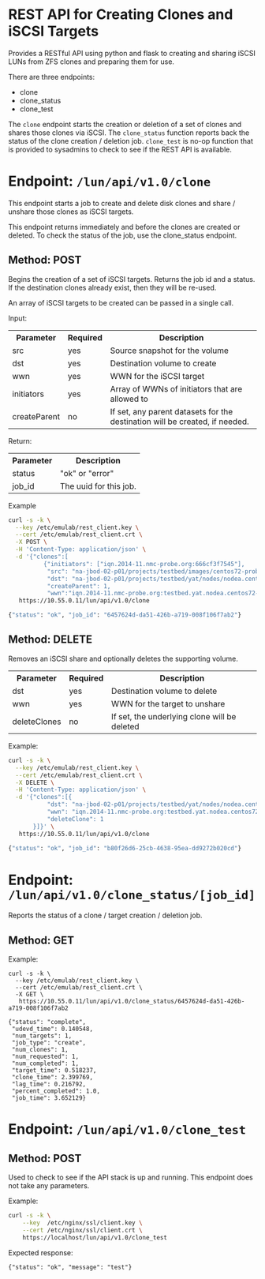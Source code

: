 # REST API for Creating Clones and iSCSI Targets

Provides a RESTful API using python and flask to creating
and sharing iSCSI LUNs from ZFS clones and preparing them
for use.

There are three endpoints:

* clone
* clone_status
* clone_test

The `clone` endpoint starts the creation or deletion of a set of clones and
shares those clones via iSCSI. The `clone_status` function reports back the
status of the clone creation / deletion job. `clone_test` is no-op function
that is provided to sysadmins to check to see if the REST API is available.

# Endpoint: `/lun/api/v1.0/clone`

This endpoint starts a job to create and delete disk clones and share / unshare
those clones as iSCSI targets.

This endpoint returns immediately and before the clones are created or deleted.
To check the status of the job, use the clone_status endpoint.

## Method: POST

Begins the creation of a set of iSCSI targets. Returns the job id and a status.
If the destination clones already exist, then they will be re-used.

An array of iSCSI targets to be created can be passed in a single call.

Input:

<table>
<tr> <th> Parameter    </th> <th> Required </th> <th> Description </th> </tr>
<tr> <td> src          </td> <td> yes      </td> <td> Source snapshot for the volume </td> </tr>
<tr> <td> dst          </td> <td> yes      </td> <td> Destination volume to create </td> </tr>
<tr> <td> wwn          </td> <td> yes      </td> <td> WWN for the iSCSI target </td> </tr>
<tr> <td> initiators   </td> <td> yes      </td> <td> Array of WWNs of initiators that are allowed to </td> </tr>
<tr> <td> createParent </td> <td> no       </td> <td> If set, any parent datasets for the destination will be created, if needed. </td> </tr>
</table>

Return:

<table>
<tr> <th> Parameter    </th> <th> Description </th> </tr>
<tr> <td> status       </td> <td> "ok" or "error" </td> </tr>
<tr> <td> job_id       </td> <td> The uuid for this job. </td> </tr>
</table>

Example

```bash
curl -s -k \
  --key /etc/emulab/rest_client.key \
  --cert /etc/emulab/rest_client.crt \
  -X POST \
  -H 'Content-Type: application/json' \
  -d '{"clones":[
          {"initiators": ["iqn.2014-11.nmc-probe.org:666cf3f7545"],
           "src": "na-jbod-02-p01/projects/testbed/images/centos72-probe@1",
           "dst": "na-jbod-02-p01/projects/testbed/yat/nodes/nodea.centos72-probe.0001",
           "createParent": 1,
           "wwn":"iqn.2014-11.nmc-probe.org:testbed.yat.nodea.centos72-probe.0001"}]}' \
   https://10.55.0.11/lun/api/v1.0/clone

{"status": "ok", "job_id": "6457624d-da51-426b-a719-008f106f7ab2"}
```

## Method: DELETE

Removes an iSCSI share and optionally deletes the supporting volume.

<table>
<tr> <th> Parameter    </th> <th> Required </th> <th> Description </th> </tr>
<tr> <td> dst          </td> <td> yes      </td> <td> Destination volume to delete </td> </tr>
<tr> <td> wwn          </td> <td> yes      </td> <td> WWN for the target to unshare </td> </tr>
<tr> <td> deleteClones </td> <td> no       </td> <td> If set, the underlying clone will be deleted </td> </tr>
</table>

Example:

```bash
curl -s -k \
  --key /etc/emulab/rest_client.key \
  --cert /etc/emulab/rest_client.crt \
  -X DELETE \
  -H 'Content-Type: application/json' \
  -d '{"clones":[{
           "dst": "na-jbod-02-p01/projects/testbed/yat/nodes/nodea.centos72-probe.0001",
           "wwn": "iqn.2014-11.nmc-probe.org:testbed.yat.nodea.centos72-probe.0001",
           "deleteClone": 1
       }]}' \
   https://10.55.0.11/lun/api/v1.0/clone

{"status": "ok", "job_id": "b80f26d6-25cb-4638-95ea-dd9272b020cd"}
```

# Endpoint: `/lun/api/v1.0/clone_status/[job_id]`

Reports the status of a clone / target creation / deletion job.

## Method: GET

Example:

```
curl -s -k \
  --key /etc/emulab/rest_client.key \
  --cert /etc/emulab/rest_client.crt \
  -X GET \
   https://10.55.0.11/lun/api/v1.0/clone_status/6457624d-da51-426b-a719-008f106f7ab2

{"status": "complete",
 "udevd_time": 0.140548,
 "num_targets": 1,
 "job_type": "create",
 "num_clones": 1,
 "num_requested": 1,
 "num_completed": 1,
 "target_time": 0.518237,
 "clone_time": 2.399769,
 "lag_time": 0.216792,
 "percent_completed": 1.0,
 "job_time": 3.652129}
```

# Endpoint: `/lun/api/v1.0/clone_test`

## Method: POST

Used to check to see if the API stack is up and running. This endpoint does not take any parameters.

Example:

```bash
curl -s -k \
    --key  /etc/nginx/ssl/client.key \
    --cert /etc/nginx/ssl/client.crt \
    https://localhost/lun/api/v1.0/clone_test
```
Expected response:

```
{"status": "ok", "message": "test"}
```
